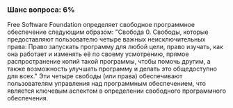 ### Шанс вопроса: 6%

Free Software Foundation определяет свободное программное обеспечение следующим образом: "Свобода 0. Свободы, которые предоставляют пользователю четыре важных неисключительных права: Право запускать программу для любой цели, право изучать, как она работает и изменять её по своему усмотрению, прямое распространение копий такой программы, чтобы помочь другим, а также возможность улучшать программу и делать это общедоступно для всех." Эти четыре свободы (или права) обеспечивают пользователям управления над программным обеспечением, что является ключевым аспектом в определении свободного программного обеспечения.